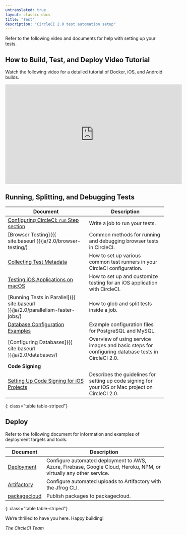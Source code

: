 ```yaml
---
untranslated: true
layout: classic-docs
title: "Test"
description: "CircleCI 2.0 test automation setup"
---
```


Refer to the following video and documents for help with setting up your tests.

## How to Build, Test, and Deploy Video Tutorial

Watch the following video for a detailed tutorial of Docker, iOS, and Android builds.
<div class="video-wrapper">
  <iframe width="560" height="315" src="https://www.youtube.com/embed/Qp-BA9e0TnA" frameborder="0" allowfullscreen></iframe>
</div>

## Running, Splitting, and Debugging Tests

Document | Description
----|----------
<a href="{{ site.baseurl }}/ja/2.0/configuration-reference/#run">Configuring CircleCI: `run` Step section</a> | Write a job to run your tests.
[Browser Testing]({{ site.baseurl }}/ja/2.0/browser-testing/) | Common methods for running and debugging browser tests in CircleCI.
<a href="{{ site.baseurl }}/ja/2.0/collect-test-data/">Collecting Test Metadata</a> | How to set up various common test runners in your CircleCI configuration.
<a href="{{ site.baseurl }}/ja/2.0/testing-ios/">Testing iOS Applications on macOS</a> | How to set up and customize testing for an iOS application with CircleCI.
[Running Tests in Parallel]({{ site.baseurl }}/ja/2.0/parallelism-faster-jobs/) | How to glob and split tests inside a job.
<a href="{{ site.baseurl }}/ja/2.0/postgres-config/">Database Configuration Examples</a> | Example configuration files for PostgreSQL and MySQL. 
[Configuring Databases]({{ site.baseurl }}/ja/2.0/databases/) | Overview of using service images and basic steps for configuring database tests in CircleCI 2.0.
**Code Signing** |
<a href="{{ site.baseurl }}/ja/2.0/ios-codesigning/">Setting Up Code Signing for iOS Projects</a> | Describes the guidelines for setting up code signing for your iOS or Mac project on CircleCI 2.0.
{: class="table table-striped"}

## Deploy

Refer to the following document for information and examples of deployment targets and tools.

Document | Description
----|----------
<a href="{{ site.baseurl }}/ja/2.0/deployment-integrations/">Deployment</a> | Configure automated deployment to AWS, Azure, Firebase, Google Cloud, Heroku, NPM, or virtually any other service.
<a href="{{ site.baseurl }}/ja/2.0/artifactory/">Artifactory</a> | Configure automated uploads to Artifactory with the Jfrog CLI.
<a href="{{ site.baseurl }}/ja/2.0/packagecloud/">packagecloud</a> | Publish packages to packagecloud.
{: class="table table-striped"}

We’re thrilled to have you here. Happy building!

_The CircleCI Team_

